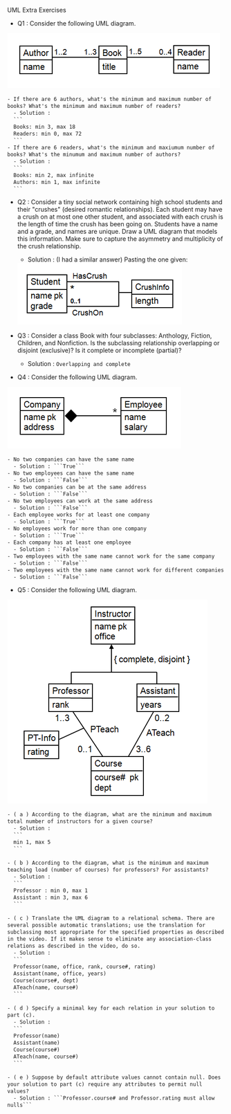 UML Extra Exercises
  - Q1 :  Consider the following UML diagram.
  <img src= "images/UMLEXCERCISES1.png">

    - If there are 6 authors, what's the minimum and maximum number of books? What's the minimum and maximum number of readers?
      - Solution :
      ```
      Books: min 3, max 18
      Readers: min 0, max 72
      ```
    - If there are 6 readers, what's the minimum and maxiumum number of books? What's the minumum and maximum number of authors?
      - Solution :
      ```
      Books: min 2, max infinite
      Authors: min 1, max infinite
      ```

  - Q2 : Consider a tiny social network containing high school students and their "crushes" (desired romantic relationships). Each student may have a crush on at most one other student, and associated with each crush is the length of time the crush has been going on. Students have a name and a grade, and names are unique. Draw a UML diagram that models this information. Make sure to capture the asymmetry and multiplicity of the crush relationship.
    - Solution : (I had a similar answer) Pasting the one given:

    <img src= "images/UMLEXCERCISES4.png">

  - Q3 : Consider a class Book with four subclasses: Anthology, Fiction, Children, and Nonfiction. Is the subclassing relationship overlapping or disjoint (exclusive)? Is it complete or incomplete (partial)?
    - Solution : ```Overlapping and complete```

  - Q4 : Consider the following UML diagram.
  <img src= "images/UMLEXCERCISES2.png">

    - No two companies can have the same name
      - Solution : ```True```
    - No two employees can have the same name
      - Solution : ```False```
    - No two companies can be at the same address
      - Solution : ```False```
    - No two employees can work at the same address
      - Solution : ```False```
    - Each employee works for at least one company
      - Solution : ```True```
    - No employees work for more than one company
      - Solution : ```True```
    - Each company has at least one employee
      - Solution : ```False```
    - Two employees with the same name cannot work for the same company
      - Solution : ```False```
    - Two employees with the same name cannot work for different companies
      - Solution : ```False```

  - Q5 : Consider the following UML diagram.
  <img src= "images/UMLEXCERCISES3.png">

    - ( a ) According to the diagram, what are the minimum and maximum total number of instructors for a given course?
      - Solution :
      ```
      min 1, max 5
      ```
      
    - ( b ) According to the diagram, what is the minimum and maximum teaching load (number of courses) for professors? For assistants?
      - Solution :
      ```
      Professor : min 0, max 1
      Assistant : min 3, max 6
      ```

    - ( c ) Translate the UML diagram to a relational schema. There are several possible automatic translations; use the translation for subclassing most appropriate for the specified properties as described in the video. If it makes sense to eliminate any association-class relations as described in the video, do so.
      - Solution :
      ```
      Professor(name, office, rank, course#, rating)
      Assistant(name, office, years)
      Course(course#, dept)
      ATeach(name, course#)
      ```

    - ( d ) Specify a minimal key for each relation in your solution to part (c).
      - Solution :
      ```
      Professor(name)
      Assistant(name)
      Course(course#)
      ATeach(name, course#)
      ```

    - ( e ) Suppose by default attribute values cannot contain null. Does your solution to part (c) require any attributes to permit null values?
      - Solution : ```Professor.course# and Professor.rating must allow nulls```
